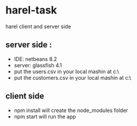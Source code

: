 # harel-task
harel client and server side


## server side :
* IDE: netbeans 8.2
* server: glassfish 4.1
* put the users.csv in your local mashin at c:\\
* put the customers.csv in your local mashin at c:\\

## client side 
* npm install will create the node_modules folder 
* npm start will run the app
 
